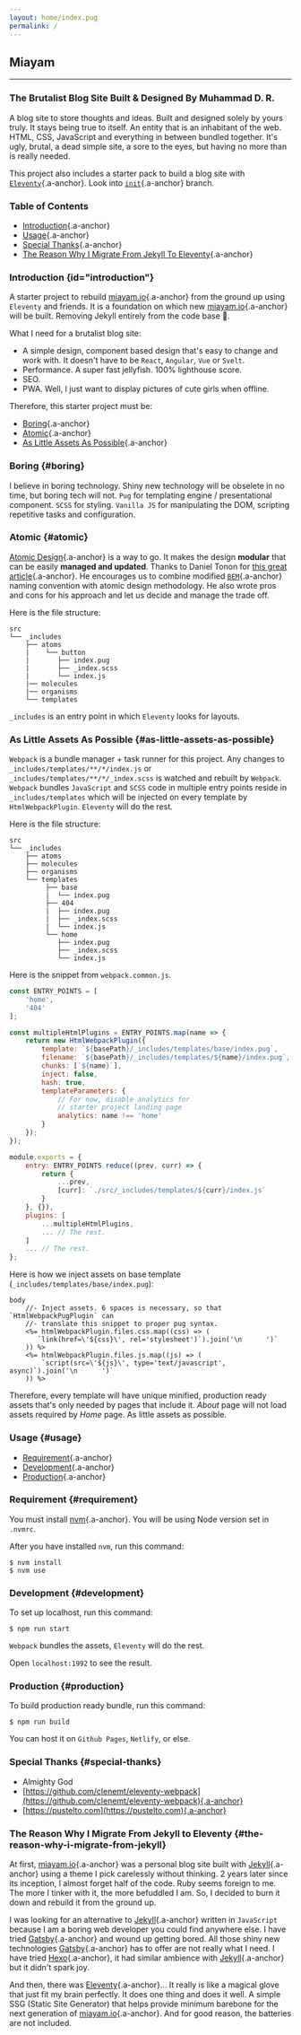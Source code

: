 ```yaml
---
layout: home/index.pug
permalink: /
---
```

## Miayam
--------
### The Brutalist Blog Site Built & Designed By Muhammad D. R.

A blog site to store thoughts and ideas. Built and designed solely by yours
truly. It stays being true to itself. An entity that is an inhabitant of the
web. HTML, CSS, JavaScript and everything in between bundled together. It's
ugly, brutal, a dead simple site, a sore to the eyes, but having no more than
is really needed.

This project also includes a starter pack to build a blog site with
[`Eleventy`](https://www.11ty.dev/){.a-anchor}. Look into
[`init`](https://github.com/miayam/miayam/tree/init){.a-anchor} branch.

### Table of Contents
- [Introduction](#introduction){.a-anchor}
- [Usage](#usage){.a-anchor}
- [Special Thanks](#special-thanks){.a-anchor}
- [The Reason Why I Migrate From Jekyll To Eleventy](#the-reason-why-i-migrate-from-jekyll){.a-anchor}

### Introduction {id="introduction"}
A starter project to rebuild [miayam.io](https://miayam.io){.a-anchor} from the
ground up using `Eleventy` and friends. It is a foundation on which
new [miayam.io](https://miayam.io){.a-anchor} will be built. Removing Jekyll
entirely from the code base 💩.

What I need for a brutalist blog site:
- A simple design, component based design that's easy to change and work with.
It doesn't have to be `React`, `Angular`, `Vue` or `Svelt`.
- Performance. A super fast jellyfish. 100% lighthouse score.
- SEO.
- PWA. Well, I just want to display pictures of cute girls when offline.

Therefore, this starter project must be:
- [Boring](#boring){.a-anchor}
- [Atomic](#atomic){.a-anchor}
- [As Little Assets As Possible](#as-little-assets-as-possible){.a-anchor}

### Boring {#boring}
I believe in boring technology. Shiny new technology will be obselete in no
time, but boring tech will not. `Pug` for templating engine / presentational component.
`SCSS` for styling. `Vanilla JS` for manipulating the DOM, scripting repetitive tasks
and configuration.

### Atomic {#atomic}
[Atomic Design](https://bradfrost.com/blog/post/atomic-web-design/){.a-anchor} is a way to go.
It makes the design **modular** that can be easily **managed and updated**. Thanks to
Daniel Tonon for
[this great article](https://css-tricks.com/abem-useful-adaptation-bem/){.a-anchor}.
He encourages us to combine modified [`BEM`](https://www.smashingmagazine.com/2018/06/bem-for-beginners/){.a-anchor} naming convention with atomic design
methodology. He also wrote pros and cons for his approach and let us decide
and manage the trade off.

Here is the file structure:

```
src
└── _includes
    ├── atoms
    |    └── button
    |       ├── index.pug
    |       ├── _index.scss
    |       └── index.js
    |── molecules
    |── organisms
    └── templates
```

`_includes` is an entry point in which `Eleventy` looks for layouts.

### As Little Assets As Possible {#as-little-assets-as-possible}
`Webpack` is a bundle manager + task runner for this project.
Any changes to `_includes/templates/**/*/index.js` or `_includes/templates/**/*/_index.scss` is
watched and rebuilt by `Webpack`. `Webpack` bundles `JavaScript` and `SCSS` code in multiple entry points
reside in `_includes/templates` which will be injected on every template by `HtmlWebpackPlugin`.
`Eleventy` will do the rest.

Here is the file structure:
```
src
└── _includes
    ├── atoms
    ├── molecules
    ├── organisms
    └── templates
         ├── base
         |  └── index.pug
         ├── 404
         |  ├── index.pug
         |  ├── _index.scss
         |  └── index.js
         └── home
            ├── index.pug
            ├── _index.scss
            └── index.js
```

Here is the snippet from `webpack.common.js`.
```js
const ENTRY_POINTS = [
    'home',
    '404'
];

const multipleHtmlPlugins = ENTRY_POINTS.map(name => {
    return new HtmlWebpackPlugin({
        template: `${basePath}/_includes/templates/base/index.pug`,
        filename: `${basePath}/_includes/templates/${name}/index.pug`,
        chunks: [`${name}`],
        inject: false,
        hash: true,
        templateParameters: {
            // For now, disable analytics for
            // starter project landing page
            analytics: name !== 'home'
        }
    });
});

module.exports = {
    entry: ENTRY_POINTS.reduce((prev, curr) => {
        return {
            ...prev,
            [curr]: `./src/_includes/templates/${curr}/index.js`
        }
    }, {}),
    plugins: [
        ...multipleHtmlPlugins,
        ... // The rest.
    ]
    ... // The rest.
};
```

Here is how we inject assets on base template (`_includes/templates/base/index.pug`):
```pug
body
    //- Inject assets. 6 spaces is necessary, so that `HtmlWebpackPugPlugin` can
    //- translate this snippet to proper pug syntax.
    <%= htmlWebpackPlugin.files.css.map((css) => (
       `link(href=\'${css}\', rel='stylesheet')`).join('\n      ')`
    )) %>
    <%= htmlWebpackPlugin.files.js.map((js) => (
        `script(src=\'${js}\', type='text/javascript', async)`).join('\n      ')`
    )) %>
```

Therefore, every template will have unique minified, production ready assets that's only
needed by pages that include it. *About* page will not load assets required by *Home* page.
As little assets as possible.

### Usage {#usage}
- [Requirement](#requirement){.a-anchor}
- [Development](#development){.a-anchor}
- [Production](#production){.a-anchor}

### Requirement {#requirement}
You must install [nvm](https://github.com/nvm-sh/nvm){.a-anchor}. You will be using Node version set in `.nvmrc`.

After you have installed `nvm`, run this command:
```
$ nvm install
$ nvm use
```

### Development {#development}
To set up localhost, run this command:

```
$ npm run start
```

`Webpack` bundles the assets, `Eleventy` will do the rest.

Open `localhost:1992` to see the result.


### Production {#production}
To build production ready bundle, run this command:

```
$ npm run build
```

You can host it on `Github Pages`, `Netlify`, or else.

### Special Thanks {#special-thanks}
- Almighty God
- [https://github.com/clenemt/eleventy-webpack](https://github.com/clenemt/eleventy-webpack){.a-anchor}
- [https://pustelto.com](https://pustelto.com){.a-anchor}


### The Reason Why I Migrate From Jekyll to Eleventy {#the-reason-why-i-migrate-from-jekyll}
At first, [miayam.io](https://miayam.io){.a-anchor} was a personal blog site built with
[Jekyll](https://jekyllrb.com/){.a-anchor} using a theme I pick carelessly without thinking.
2 years later since its inception, I almost forget half of the code. Ruby seems
foreign to me. The more I tinker with it, the more befuddled I am. So, I decided to
burn it down and rebuild it from the ground up.

I was looking for an alternative to [Jekyll](https://jekyllrb.com/){.a-anchor} written in
`JavaScript` because I am a boring web developer you could find anywhere else. I have
tried [Gatsby](https://www.gatsbyjs.com/){.a-anchor} and wound up getting bored. All those shiny
new technologies [Gatsby](https://www.gatsbyjs.com/){.a-anchor} has to offer are not really what
I need. I have tried [Hexo](https://hexo.io/){.a-anchor}, it had similar ambience with
[Jekyll](https://jekyllrb.com/){.a-anchor} but it didn't spark joy.

And then, there was [Eleventy](https://www.11ty.dev/){.a-anchor}... It really is like a magical glove that
just fit my brain perfectly. It does one thing and does it well. A simple SSG (Static Site Generator)
that helps provide minimum barebone for the next generation of [miayam.io](https://miayam.io){.a-anchor}.
And for good reason, the batteries are not included.
